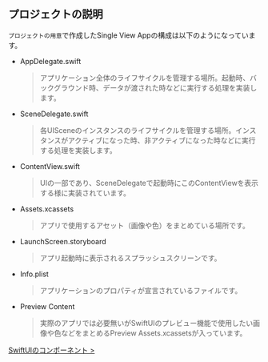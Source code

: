 ## プロジェクトの説明

`プロジェクトの用意`で作成したSingle View Appの構成は以下のようになっています。


* AppDelegate.swift

    > アプリケーション全体のライフサイクルを管理する場所。起動時、バックグラウンド時、データが渡された時などに実行する処理を実装します。
 
* SceneDelegate.swift

    > 各UISceneのインスタンスのライフサイクルを管理する場所。インスタンスがアクティブになった時、非アクティブになった時などに実行する処理を実装します。
 
* ContentView.swift

    > UIの一部であり、SceneDelegateで起動時にこのContentViewを表示する様に実装されています。
 
* Assets.xcassets

    > アプリで使用するアセット（画像や色）をまとめている場所です。
 
* LaunchScreen.storyboard

    > アプリ起動時に表示されるスプラッシュスクリーンです。
 
* Info.plist

    > アプリケーションのプロパティが宣言されているファイルです。
 
* Preview Content

    > 実際のアプリでは必要無いがSwiftUIのプレビュー機能で使用したい画像や色などをまとめるPreview Assets.xcassetsが入っています。

[SwiftUIのコンポーネント >](../4-swiftui-views/1-swiftui-views.md)